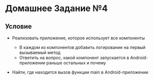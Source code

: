 # Домашнее Задание №4

## Условие

- Реализовать приложение, которое использует все компоненты
  - В каждом из компонентов добавить логирование на первый вызываемый метод
  - Ответить на вопрос, какой компонент запускается в Android-приложении раньше остальных и почему

- Найти, где находится вызов функции main в Android-приложении
